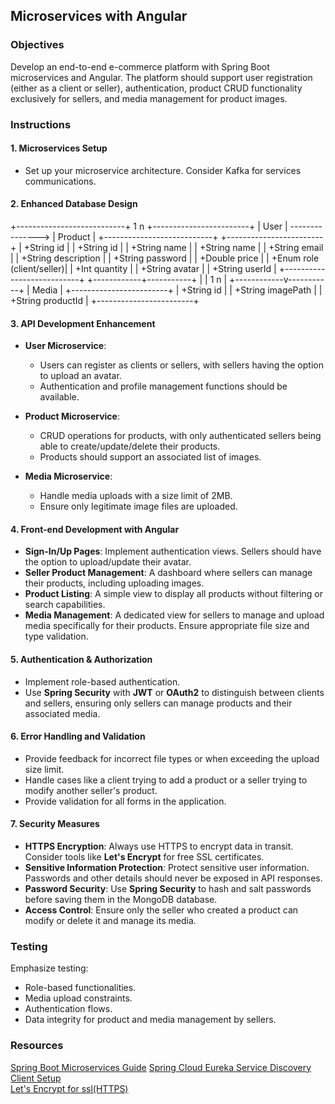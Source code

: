 ## Microservices with Angular

### Objectives

Develop an end-to-end e-commerce platform with Spring Boot microservices and Angular. The platform should support user registration (either as a client or seller), authentication, product CRUD functionality exclusively for sellers, and media management for product images.

### Instructions

#### 1. Microservices Setup

- Set up your microservice architecture. Consider Kafka for services communications.

#### 2. Enhanced Database Design

+---------------------------+     1      n     +------------------------+
|         User              | ---------------> |       Product          |
+---------------------------+                  +------------------------+
| +String id                |                  | +String id             |
| +String name              |                  | +String name           |
| +String email             |                  | +String description    |
| +String password          |                  | +Double price          |
| +Enum role (client/seller)|                  | +Int quantity          |
| +String avatar            |                  | +String userId         |
+---------------------------+                  +------------+-----------+
                                                            |
                                                            | 1     n
                                                            |
                                                +------------v-----------+
                                                |         Media          |
                                                +------------------------+
                                                | +String id             |
                                                | +String imagePath      |
                                                | +String productId      |
                                                +------------------------+


#### 3. API Development Enhancement

- **User Microservice**:
    - Users can register as clients or sellers, with sellers having the option to upload an avatar.
    - Authentication and profile management functions should be available.

- **Product Microservice**:
    - CRUD operations for products, with only authenticated sellers being able to create/update/delete their products.
    - Products should support an associated list of images.

- **Media Microservice**:
    - Handle media uploads with a size limit of 2MB.
    - Ensure only legitimate image files are uploaded.

#### 4. Front-end Development with Angular

- **Sign-In/Up Pages**: Implement authentication views. Sellers should have the option to upload/update their avatar.
- **Seller Product Management**: A dashboard where sellers can manage their products, including uploading images.
- **Product Listing**: A simple view to display all products without filtering or search capabilities.
- **Media Management**: A dedicated view for sellers to manage and upload media specifically for their products. Ensure appropriate file size and type validation.

#### 5. Authentication & Authorization

- Implement role-based authentication.
- Use **Spring Security** with **JWT** or **OAuth2** to distinguish between clients and sellers, ensuring only sellers can manage products and their associated media.

#### 6. Error Handling and Validation

- Provide feedback for incorrect file types or when exceeding the upload size limit.
- Handle cases like a client trying to add a product or a seller trying to modify another seller's product.
- Provide validation for all forms in the application.

#### 7. Security Measures

- **HTTPS Encryption**: Always use HTTPS to encrypt data in transit. Consider tools like **Let's Encrypt** for free SSL certificates.
- **Sensitive Information Protection**: Protect sensitive user information. Passwords and other details should never be exposed in API responses.
- **Password Security**: Use **Spring Security** to hash and salt passwords before saving them in the MongoDB database.
- **Access Control**: Ensure only the seller who created a product can modify or delete it and manage its media.

### Testing

Emphasize testing:
- Role-based functionalities.
- Media upload constraints.
- Authentication flows.
- Data integrity for product and media management by sellers.

### Resources
[Spring Boot Microservices Guide](https://spring.io/guides/tutorials/rest/)
[Spring Cloud Eureka Service Discovery Client Setup](https://www.baeldung.com/spring-cloud-netflix-eureka)  
[Let's Encrypt for ssl(HTTPS)](https://letsencrypt.org/getting-started/)